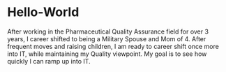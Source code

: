 # Hello-World
After working in the Pharmaceutical Quality Assurance field for over 3 years, I career shifted to being a Military Spouse and Mom of 4.  After frequent moves and raising children, I am ready to career shift once more into IT, while maintaining my Quality viewpoint.
My goal is to see how quickly I can ramp up into IT.
